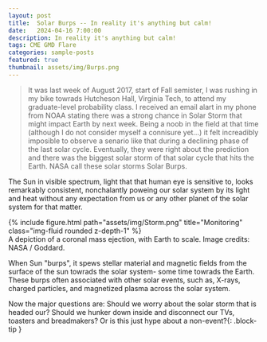 ```yaml
---
layout: post
title:  Solar Burps -- In reality it's anything but calm!
date:   2024-04-16 7:00:00
description: In reality it's anything but calm!
tags: CME GMD Flare
categories: sample-posts
featured: true
thumbnail: assets/img/Burps.png
---
```



> It was last week of August 2017, start of Fall semister, I was rushing in my bike towrads Hutcheson Hall, Virginia Tech, to attend my graduate-level probability class. I received an email alart in my phone from NOAA stating there was a strong chance in Solar Storm that might impact Earth by next week. Being a noob in the field at that time (although I do not consider myself a connisure yet…) it felt increadibly imposible to observe a senario like that during a declining phase of the last solar cycle. Eventually, they were right about the prediction and there was the biggest solar storm of that solar cycle that hits the Earth. NASA call these solar storms Solar Burps.

The Sun in visible spectrum, light that that human eye is sensitive to, looks remarkably consistent, nonchalantly poweing our solar system by its light and heat without any expectation from us or any other planet of the solar system for that matter.

<div class="row">
    <div class="col-sm mt-3 mt-md-0">
        {% include figure.html path="assets/img/Storm.png" title="Monitoring" class="img-fluid rounded z-depth-1" %}
    </div>
</div>
<div class="caption">
    A depiction of a coronal mass ejection, with Earth to scale. Image credits: NASA / Goddard.
</div>

When Sun "burps", it spews stellar material and magnetic fields from the surface of the sun towrads the solar system- some time towrads the Earth. These burps often associated with other solar events, such as, X-rays, charged particles, and magnetized plasma across the solar system.

Now the major questions are:
Should we worry about the solar storm that is headed our? Should we hunker down inside and disconnect our TVs, toasters and breadmakers? Or is this just hype about a non-event?{: .block-tip }




